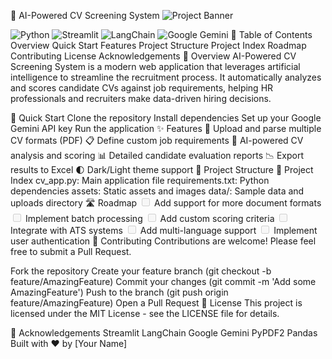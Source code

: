 🤖 AI-Powered CV Screening System
<img alt="Project Banner" src="https://your-banner-image-url.png/">

<img alt="Python" src="https://img.shields.io/badge/Python-3776AB?style=for-the-badge&amp;logo=python&amp;logoColor=white">
<img alt="Streamlit" src="https://img.shields.io/badge/Streamlit-FF4B4B?style=for-the-badge&amp;logo=Streamlit&amp;logoColor=white">
<img alt="LangChain" src="https://img.shields.io/badge/🦜_LangChain-blue?style=for-the-badge">
<img alt="Google Gemini" src="https://img.shields.io/badge/Google_Gemini-4285F4?style=for-the-badge&amp;logo=google&amp;logoColor=white">
📑 Table of Contents
Overview
Quick Start
Features
Project Structure
Project Index
Roadmap
Contributing
License
Acknowledgements
🌟 Overview
AI-Powered CV Screening System is a modern web application that leverages artificial intelligence to streamline the recruitment process. It automatically analyzes and scores candidate CVs against job requirements, helping HR professionals and recruiters make data-driven hiring decisions.

🚀 Quick Start
Clone the repository
Install dependencies
Set up your Google Gemini API key
Run the application
✨ Features
📄 Upload and parse multiple CV formats (PDF)
📋 Define custom job requirements
🤖 AI-powered CV analysis and scoring
📊 Detailed candidate evaluation reports
📉 Export results to Excel
🌓 Dark/Light theme support
📁 Project Structure
📖 Project Index
cv_app.py: Main application file
requirements.txt: Python dependencies
assets: Static assets and images
data/: Sample data and uploads directory
🛣️ Roadmap
<input disabled="" type="checkbox"> Add support for more document formats
<input disabled="" type="checkbox"> Implement batch processing
<input disabled="" type="checkbox"> Add custom scoring criteria
<input disabled="" type="checkbox"> Integrate with ATS systems
<input disabled="" type="checkbox"> Add multi-language support
<input disabled="" type="checkbox"> Implement user authentication
🤝 Contributing
Contributions are welcome! Please feel free to submit a Pull Request.

Fork the repository
Create your feature branch (git checkout -b feature/AmazingFeature)
Commit your changes (git commit -m 'Add some AmazingFeature')
Push to the branch (git push origin feature/AmazingFeature)
Open a Pull Request
📝 License
This project is licensed under the MIT License - see the LICENSE file for details.

🙏 Acknowledgements
Streamlit
LangChain
Google Gemini
PyPDF2
Pandas
Built with ❤️ by [Your Name]
